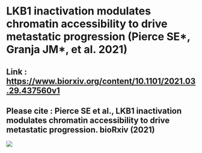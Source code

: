 # LKB1 inactivation modulates chromatin accessibility to drive metastatic progression (Pierce SE*, Granja JM*, et al. 2021)

## **Link** : https://www.biorxiv.org/content/10.1101/2021.03.29.437560v1

## Please cite : Pierce SE et al., LKB1 inactivation modulates chromatin accessibility to drive metastatic progression. bioRxiv (2021) <br/>

![](Images/Figure.png)
